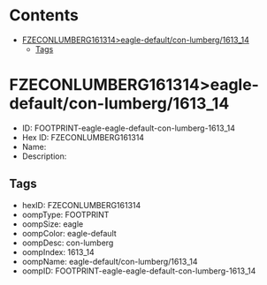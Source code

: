 



Contents
========

* [FZECONLUMBERG161314>eagle-default/con-lumberg/1613_14](#fzeconlumberg161314eagle-defaultcon-lumberg1613_14)
	* [Tags](#tags)

# FZECONLUMBERG161314>eagle-default/con-lumberg/1613_14

- ID: FOOTPRINT-eagle-eagle-default-con-lumberg-1613_14
- Hex ID: FZECONLUMBERG161314
- Name: 
- Description: 

## Tags

- hexID: FZECONLUMBERG161314
- oompType: FOOTPRINT
- oompSize: eagle
- oompColor: eagle-default
- oompDesc: con-lumberg
- oompIndex: 1613_14
- oompName: eagle-default/con-lumberg/1613_14
- oompID: FOOTPRINT-eagle-eagle-default-con-lumberg-1613_14

